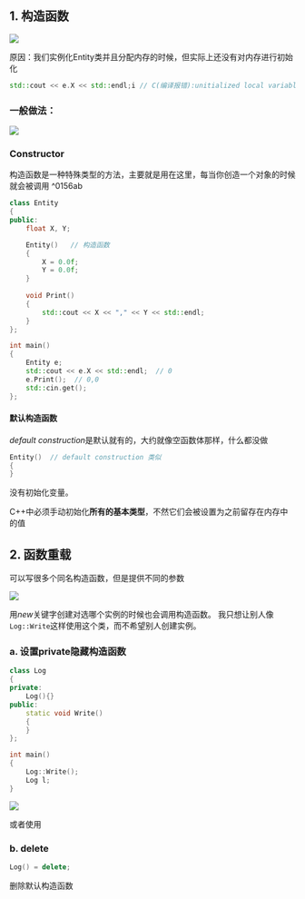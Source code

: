 ## 1. 构造函数

![](Pasted%20image%2020230703113310.png)

原因：我们实例化Entity类并且分配内存的时候，但实际上还没有对内存进行初始化
```cpp
std::cout << e.X << std::endl;i // C(编译报错):unitialized local variable 'e' used
```


### 一般做法：
![](Pasted%20image%2020230703115633.png)

### Constructor

构造函数是一种特殊类型的方法，主要就是用在这里，每当你创造一个对象的时候就会被调用 ^0156ab

```cpp
class Entity
{
public:
	float X, Y;

	Entity()   // 构造函数
	{
		X = 0.0f;
		Y = 0.0f;
	}
	
	void Print()
	{
		std::cout << X << "," << Y << std::endl;
	}
};

int main()
{
	Entity e;
	std::cout << e.X << std::endl;  // 0
	e.Print();  // 0,0
	std::cin.get();
};
```

#### 默认构造函数

*default construction*是默认就有的，大约就像空函数体那样，什么都没做
```cpp
Entity()  // default construction 类似
{
}
```
没有初始化变量。

C++中必须手动初始化**所有的基本类型**，不然它们会被设置为之前留存在内存中的值

## 2. 函数重载

可以写很多个同名构造函数，但是提供不同的参数

![](Pasted%20image%2020230703121513.png)


用*new*关键字创建对选哪个实例的时候也会调用构造函数。
我只想让别人像`Log::Write`这样使用这个类，而不希望别人创建实例。

### a. 设置private隐藏构造函数
```cpp
class Log
{
private:
	Log(){}
public:
	static void Write()
	{
	}
};

int main()
{
	Log::Write();
	Log l;
}
```

![](Pasted%20image%2020230703121952.png)


或者使用
### b. delete
```cpp
Log() = delete;
```
删除默认构造函数